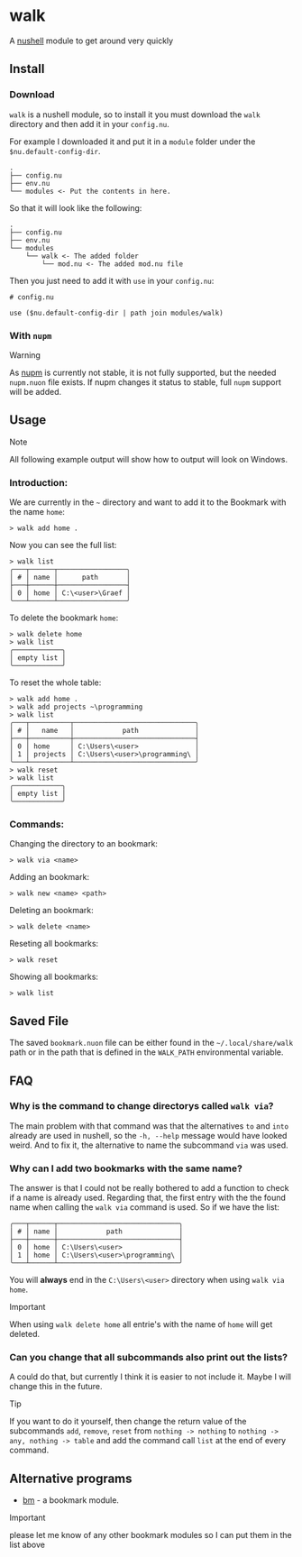 # walk

A [nushell](https://www.nushell.sh) module to get around very quickly

## Install

### Download

`walk` is a nushell module, so to install it you must download the `walk`
directory and then add it in your `config.nu`.

For example I downloaded it and put it in a `module` folder under the
`$nu.default-config-dir`.

```
.
├── config.nu
├── env.nu
└── modules <- Put the contents in here.
```

So that it will look like the following:

```
.
├── config.nu
├── env.nu
└── modules
    └── walk <- The added folder
        └── mod.nu <- The added mod.nu file
```

Then you just need to add it with `use` in your `config.nu`:

```nushell
# config.nu

use ($nu.default-config-dir | path join modules/walk)
```

### With `nupm`

> [!WARNING]
> As [nupm](https://github.com/nushell/nupm) is currently not stable,
> it is not fully supported, but the needed `nupm.nuon` file exists. If nupm
> changes it status to stable, full `nupm` support will be added.

## Usage

> [!NOTE]
> All following example output will show how to output will look on Windows.

### Introduction:

We are currently in the `~` directory and want to add it to the Bookmark with
the name `home`:

```nushell
> walk add home .
```

Now you can see the full list:

```nushell
> walk list
╭───┬──────┬─────────────────╮
│ # │ name │      path       │
├───┼──────┼─────────────────┤
│ 0 │ home │ C:\<user>\Graef │
╰───┴──────┴─────────────────╯
```

To delete the bookmark `home`:

```nushell
> walk delete home
> walk list
╭────────────╮
│ empty list │
╰────────────╯
```

To reset the whole table:

```nushell
> walk add home .
> walk add projects ~\programming
> walk list
╭───┬──────────┬──────────────────────────────╮
│ # │   name   │            path              │
├───┼──────────┼──────────────────────────────┤
│ 0 │ home     │ C:\Users\<user>              │
│ 1 │ projects │ C:\Users\<user>\programming\ │
╰───┴──────────┴──────────────────────────────╯
> walk reset
> walk list
╭────────────╮
│ empty list │
╰────────────╯
```

### Commands:

Changing the directory to an bookmark:

```nushell
> walk via <name>
```

Adding an bookmark:

```nushell
> walk new <name> <path>
```

Deleting an bookmark:

```nushell
> walk delete <name>
```

Reseting all bookmarks:

```nushell
> walk reset
```

Showing all bookmarks:

```nushell
> walk list
```

## Saved File

The saved `bookmark.nuon` file can be either found in the `~/.local/share/walk`
path or in the path that is defined in the `WALK_PATH` environmental variable.

## FAQ

### Why is the command to change directorys called `walk via`?

The main problem with that command was that the alternatives `to` and `into`
already are used in nushell, so the `-h, --help` message would have looked
weird. And to fix it, the alternative to name the subcommand `via` was used.

### Why can I add two bookmarks with the same name?

The answer is that I could not be really bothered to add a function to check if
a name is already used. Regarding that, the first entry with the the found name
when calling the `walk via` command is used. So if we have the list:

```nushell
╭───┬──────┬──────────────────────────────╮
│ # │ name │            path              │
├───┼──────┼──────────────────────────────┤
│ 0 │ home │ C:\Users\<user>              │
│ 1 │ home │ C:\Users\<user>\programming\ │
╰───┴──────┴──────────────────────────────╯
```

You will **always** end in the `C:\Users\<user>` directory when using `walk via home`.

> [!IMPORTANT]
> When using `walk delete home` all entrie's with the name of `home`
> will get deleted.

### Can you change that all subcommands also print out the lists?

A could do that, but currently I think it is easier to not include it. Maybe I
will change this in the future.

> [!TIP]
> If you want to do it yourself, then change the return value of the subcommands
> `add`, `remove`, `reset` from `nothing -> nothing` to
> `nothing -> any, nothing -> table` and add the command call `list` at the end
> of every command.

## Alternative programs

- [bm](https://raw.githubusercontent.com/nushell/nu_scripts/main/modules/filesystem/bm.nu) -
  a bookmark module.

> [!IMPORTANT]
> please let me know of any other bookmark modules so I can put them in the list
> above
